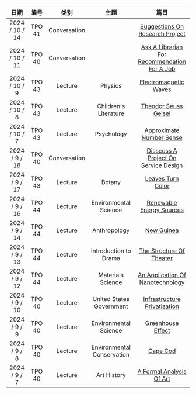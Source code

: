 | 日期 | 编号 | 类别 | 主题 | 篇目 |
| :----------: | :----------: | :----------: | :----------: | :----------: |
| 2024 / 10 / 14 | TPO 41 | Conversation |  | [Suggestions On Research Project](1014/) |
| 2024 / 10 / 11 | TPO 40 | Conversation |  | [Ask A Librarian For Recommendation For A Job](1011/) |
| 2024 / 10 / 9 | TPO 43 | Lecture | Physics | [Electromagnetic Waves](1009/) |
| 2024 / 10 / 8 | TPO 43 | Lecture | Children's Literature | [Theodor Seuss Geisel](1008/) |
| 2024 / 10 / 7 | TPO 43 | Lecture | Psychology | [Approximate Number Sense](1007/) |
| 2024 / 9 / 18 | TPO 40 | Conversation |  | [Disscuss A Project On Service Design](0918/) |
| 2024 / 9 / 17 | TPO 43 | Lecture | Botany | [Leaves Turn Color](0917/) |
| 2024 / 9 / 16 | TPO 44 | Lecture | Environmental Science | [Renewable Energy Sources](0916/) |
| 2024 / 9 / 14 | TPO 44 | Lecture | Anthropology | [New Guinea](0914/) |
| 2024 / 9 / 13 | TPO 44 | Lecture | Introduction to Drama | [The Structure Of Theater](0913/) |
| 2024 / 9 / 12 | TPO 44 | Lecture | Materials Science | [An Application Of Nanotechnology](0912/) |
| 2024 / 9 / 10 | TPO 40 | Lecture | United States Government | [Infrastructure Privatization](0910/) |
| 2024 / 9 / 9 | TPO 40 | Lecture | Environmental Science | [Greenhouse Effect](0909/) |
| 2024 / 9 / 8 | TPO 40 | Lecture | Environmental Conservation | [Cape Cod](0908/) |
| 2024 / 9 / 7 | TPO 40 | Lecture | Art History | [A Formal Analysis Of Art](0907/) |